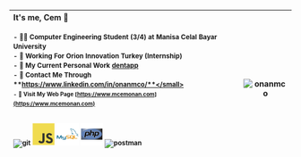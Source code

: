 
| <div align="left">It's me, Cem 👋</div> <br> <div align="left"><small>- 🧑‍💻 Computer Engineering Student (3/4) at **Manisa Celal Bayar University**</small></div><div align="left"><small>- 🤝 Working For **Orion Innovation Turkey (Internship)**</small></div><div align="left"><small>- 🦷 My Current Personal Work [ dentapp](https://github.com/onanmco/dentapp)</small></div><div align="left"><small>- 💬 Contact Me Through **https://www.linkedin.com/in/onanmco/**</small></div><div align="left"><small>- 🔎 Visit My Web Page [https://www.mcemonan.com](https://www.mcemonan.com)</small></div> <br> <p align="left">  <img src="https://www.vectorlogo.zone/logos/git-scm/git-scm-icon.svg" alt="git" width="40" height="40"/>   <img src="https://raw.githubusercontent.com/devicons/devicon/master/icons/javascript/javascript-original.svg" alt="javascript" width="40" height="40"/>   <img src="https://raw.githubusercontent.com/devicons/devicon/master/icons/mysql/mysql-original-wordmark.svg" alt="mysql" width="40" height="40"/>   <img src="https://raw.githubusercontent.com/devicons/devicon/master/icons/php/php-original.svg" alt="php" width="40" height="40"/>   <img src="https://www.vectorlogo.zone/logos/getpostman/getpostman-icon.svg" alt="postman" width="40" height="40"/>  </p> |  <p>&nbsp;<img align="center" src="https://github-readme-stats.vercel.app/api?username=onanmco&show_icons=true&locale=en" alt="onanmco" /></p> |
|--|--|


